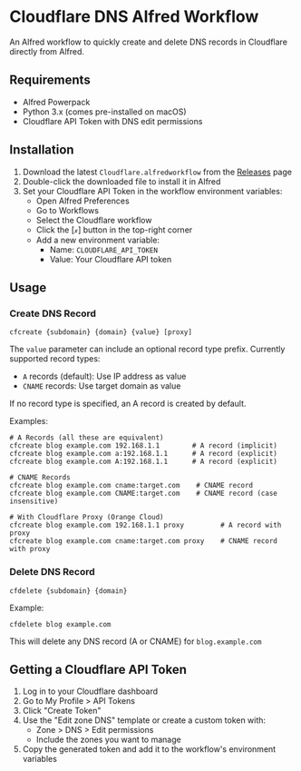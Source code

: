 # Cloudflare DNS Alfred Workflow

An Alfred workflow to quickly create and delete DNS records in Cloudflare directly from Alfred.

## Requirements

- Alfred Powerpack
- Python 3.x (comes pre-installed on macOS)
- Cloudflare API Token with DNS edit permissions

## Installation

1. Download the latest `Cloudflare.alfredworkflow` from the [Releases](../../releases) page
2. Double-click the downloaded file to install it in Alfred
3. Set your Cloudflare API Token in the workflow environment variables:
   - Open Alfred Preferences
   - Go to Workflows
   - Select the Cloudflare workflow
   - Click the [𝓍] button in the top-right corner
   - Add a new environment variable:
     - Name: `CLOUDFLARE_API_TOKEN`
     - Value: Your Cloudflare API token

## Usage

### Create DNS Record
```
cfcreate {subdomain} {domain} {value} [proxy]
```

The `value` parameter can include an optional record type prefix. Currently supported record types:
- `A` records (default): Use IP address as value
- `CNAME` records: Use target domain as value

If no record type is specified, an A record is created by default.

Examples:
```
# A Records (all these are equivalent)
cfcreate blog example.com 192.168.1.1        # A record (implicit)
cfcreate blog example.com a:192.168.1.1      # A record (explicit)
cfcreate blog example.com A:192.168.1.1      # A record (explicit)

# CNAME Records
cfcreate blog example.com cname:target.com    # CNAME record
cfcreate blog example.com CNAME:target.com    # CNAME record (case insensitive)

# With Cloudflare Proxy (Orange Cloud)
cfcreate blog example.com 192.168.1.1 proxy         # A record with proxy
cfcreate blog example.com cname:target.com proxy    # CNAME record with proxy
```

### Delete DNS Record
```
cfdelete {subdomain} {domain}
```
Example:
```
cfdelete blog example.com
```
This will delete any DNS record (A or CNAME) for `blog.example.com`

## Getting a Cloudflare API Token

1. Log in to your Cloudflare dashboard
2. Go to My Profile > API Tokens
3. Click "Create Token"
4. Use the "Edit zone DNS" template or create a custom token with:
   - Zone > DNS > Edit permissions
   - Include the zones you want to manage
5. Copy the generated token and add it to the workflow's environment variables 